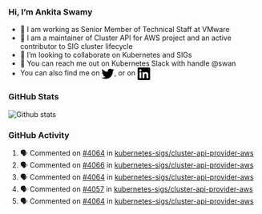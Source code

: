 ### Hi, I’m Ankita Swamy

- 💼 I am working as Senior Member of Technical Staff at VMware
- 👀 I am a maintainer of Cluster API for AWS project and an active contributor to SIG cluster lifecycle
- 💞️ I’m looking to collaborate on Kubernetes and SIGs
- 💬 You can reach me out on Kubernetes Slack with handle @swan
- You can also find me on <a href="https://twitter.com/SwamyAnkita" target="blank"><img align="center" src="https://raw.githubusercontent.com/Ankitasw/Ankitasw/master/svg/twitter.svg" alt="Ankitasw" height="25" width="25" color="#1DA1f2" /></a>, or on <a href="https://www.linkedin.com/in/Ankitaswamy/" target="blank"><img align="center" src="https://raw.githubusercontent.com/Ankitasw/Ankitasw/master/svg/linkedin.svg" alt="Ankitasw" height="25" width="25" /></a>

### GitHub Stats
![Github stats](https://github-readme-stats.vercel.app/api?username=Ankitasw&count_private=true&show_icons=true&theme=tokyonight)

### GitHub Activity 
<!--START_SECTION:activity-->
1. 🗣 Commented on [#4064](https://github.com/kubernetes-sigs/cluster-api-provider-aws/issues/4064) in [kubernetes-sigs/cluster-api-provider-aws](https://github.com/kubernetes-sigs/cluster-api-provider-aws)
2. 🗣 Commented on [#4066](https://github.com/kubernetes-sigs/cluster-api-provider-aws/issues/4066) in [kubernetes-sigs/cluster-api-provider-aws](https://github.com/kubernetes-sigs/cluster-api-provider-aws)
3. 🗣 Commented on [#4064](https://github.com/kubernetes-sigs/cluster-api-provider-aws/issues/4064) in [kubernetes-sigs/cluster-api-provider-aws](https://github.com/kubernetes-sigs/cluster-api-provider-aws)
4. 🗣 Commented on [#4057](https://github.com/kubernetes-sigs/cluster-api-provider-aws/issues/4057) in [kubernetes-sigs/cluster-api-provider-aws](https://github.com/kubernetes-sigs/cluster-api-provider-aws)
5. 🗣 Commented on [#4064](https://github.com/kubernetes-sigs/cluster-api-provider-aws/issues/4064) in [kubernetes-sigs/cluster-api-provider-aws](https://github.com/kubernetes-sigs/cluster-api-provider-aws)
<!--END_SECTION:activity-->
